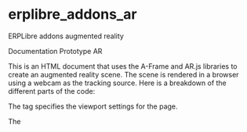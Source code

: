 # erplibre_addons_ar
ERPLibre addons augmented reality

Documentation Prototype AR

This is an HTML document that uses the A-Frame and AR.js libraries to create an augmented reality scene. The scene is rendered in a browser using a webcam as the tracking source. Here is a breakdown of the different parts of the code:

The <meta> tag specifies the viewport settings for the page.

The <script> tags load the necessary libraries for the AR scene, including A-Frame and AR.js, as well as two gesture detection scripts.
The <body> tag sets the margins and overflow for the page.
  
The <a-scene> tag is the root element for the AR scene. It includes various attributes that define the scene's settings, such as disabling the VR mode UI and loading screen, enabling the AR.js library, and specifying the tracking method and source type.
  
Inside the <a-scene> tag is an <a-marker> tag that defines the marker used for tracking. The type attribute is set to "pattern" and the preset attribute is set to "custom", indicating that a custom marker pattern is being used. The url attribute specifies the location of the marker pattern file, and the raycaster attribute specifies which objects should be affected by the raycaster component. The emitevents attribute is set to "true", which means the marker emits events that can be detected by other elements in the scene.
  
Inside the <a-marker> tag are three child elements: an <a-text> element, an <a-image> element, and two <a-sphere> elements. These are 3D objects that are positioned relative to the marker. The <a-text> element displays the text "Prototype AR" in yellow color, and is positioned above the marker. The <a-image> element displays an image and has a click event attached to it, which rotates the image when clicked. The <a-sphere> elements are colored spheres that also have a rotation animation.
The <a-entity> tag at the end of the scene defines the camera that is used to render the scene from the user's perspective.
Overall, this code creates a simple AR scene with a custom marker pattern, some 3D objects, and gesture detection.

Ar.js Documentation: https://ar-js-org.github.io/AR.js-Docs/
  
Ar.js Studio: https://ar-js-org.github.io/studio/
  
Github link to variety of examples: https://github.com/stemkoski/AR.js-examples
  
Variety of examples: https://stemkoski.github.io/AR.js-examples/index.html
  

# Tutorial
## Step by step
  
Step 1: Set up your project
To create an augmented reality scene, you'll need to have a web page with the A-Frame and AR.js libraries included. You can download these libraries from their respective websites and include them in your HTML file. Here's an example of how to include them using CDNs:

                <!DOCTYPE html>
                <html>
                  <head>
                      <meta charset="UTF-8">
                      <meta name="viewport" content="width=device-width, initial-scale=1.0">
                      <title>Prototype AR</title>
                      <link rel="stylesheet" href="/style.css">
                      <!-- Add A-Frame and AR.js libraries -->
                      <script src="https://aframe.io/releases/1.0.4/aframe.min.js"></script>
                      <script src="https://raw.githack.com/AR-js-org/AR.js/master/aframe/build/aframe-ar.js"></script>
                      <!-- Add gesture detector and handler scripts -->
                      <script src="https://raw.githack.com/AR-js-org/studio-backend/master/src/modules/marker/tools/gesture-detector.js"></script>
                      <script src="https://raw.githack.com/AR-js-org/studio-backend/master/src/modules/marker/tools/gesture-handler.js"></script>
                      <script src="https://raw.githack.com/AR-js-org/AR.js/master/three.js/build/ar-threex.js"></script>
                      <script src="/script.js"></script>
                  </head>
                  <body>
                    <!-- Add a canvas element to apply the red-to-green camera filter -->
                    <canvas id="canvas"></canvas>
                    
                    <!-- AR scene code goes here -->
                  </body>
                </html>




Step 2: Set up the scene
  
Inside the body of your HTML file, you'll need to create an <a-scene> element that defines the AR scene. This element should have several attributes that specify the settings for the scene. Here's an example:

              <a-scene
                vr-mode-ui="enabled: false;"
                loading-screen="enabled: false;"
                arjs="trackingMethod: best; sourceType: webcam; debugUIEnabled: false;" embedded>
                <!-- AR scene content goes here -->
              </a-scene>
  
 
Step 3: Add a marker
  
Next, you need to define a marker that will be used to track the AR content. In this example, the marker is defined using an <a-marker> element with a pattern type. The marker is also given an ID of "animated-marker" for reference later on. Additionally, the marker has a URL that points to an image file that is used to detect the marker in the real world. The marker also has a raycaster attribute that specifies which objects the cursor will intersect with, and emitevents attribute that enables the marker to emit events, and a cursor attribute that specifies the type of cursor to use. Finally, the <a-marker> element has several child elements including an <a-text> element, an <a-image> element, and two <a-sphere> elements.
  
                    <a-marker
                      id="animated-marker"
                      type="pattern"
                      preset="custom"
                      url="assets/marker.patt"
                      raycaster="objects: .clickable"
                      emitevents="true"
                      cursor="fuse: false; rayOrigin: mouse;"
                      id="markerA">
                     <!-- Marker content goes here -->
                    </a-marker>

Step 4: Add content to the marker
Inside the <a-marker> element, you can add any 3D elements that you want to display when the marker is detected. In this example, an <a-text> element with the value "Prototype AR" is added, along with an <a-image> element that displays an image, and two <a-sphere> elements that are colored blue and red respectively. The <a-image> element also has a rotation animation that rotates the image around its Y-axis.

            <a-marker >
                <!-- Add text element -->
                <a-text value="Prototype AR"
                    gesture-detector
                    color="yellow"
                    position="0 30 0"
                    rotation="-90 0 0"
                    scale="5 5 5"
                    font="https://cdn.aframe.io/fonts/Roboto-msdf.json">
                </a-text>

                <!-- Add image element -->
                <a-image
                    src="assets/asset.png"
                    scale="3 1 1"
                    class="clickable"
                    rotation="-180 0 0"
                    gesture-handler
                    animation="property: rotation; to: 0 180 0; loop: true; easing: linear">
                </a-image>



                <!-- Add sphere elements -->
                <a-sphere position="1.5" color="blue" radius ="0.15" gesture-handler>
                    <a-animation
                        attribute="color"
                        dur="10000"
                        from="blue"
                        to="orange"
                        repeat="indefinite">
                    </a-animation>
                </a-sphere>
                
                <a-sphere position="-1.5" color="red" radius ="0.15" gesture-handler>
                    <a-animation
                        attribute=" color"
                        dur="10000"
                        from="red"
                        to="green"
                        repeat="indefinite">
                    </a-animation>
                </a-sphere>
            </a-marker>

Step 5: Add a camera
  
To view the AR scene, you need to add a camera entity to the <a-scene> element. This can be done using the <a-entity> element with the camera attribute:

            <a-entity camera></a-entity>


Step 6: Add gesture detection and handling
  
To enable gesture detection and handling in the AR scene, you need to include the gesture detector and handler scripts. These scripts are included using two <script> elements that link to the gesture-detector.js and gesture-handler.js files respectively. Additionally, the <a-scene> element has a gesture-detector attribute that enables gesture detection and a gesture-handler attribute that enables gesture handling.


## Red to Green Camera Filter
### Here is the JavaScript code that applies a red-to-green filter to the camera feed

            // Add event listener to run the function when the DOM content is fully loaded
            document.addEventListener('DOMContentLoaded', function() {
              // Get the canvas element and its 2D context
              const canvas = document.getElementById('canvas');
              const context = canvas.getContext('2d');

              // Check if the browser supports mediaDevices and getUserMedia
              if (navigator.mediaDevices && navigator.mediaDevices.getUserMedia) {
                // Request access to the user's webcam
                navigator.mediaDevices.getUserMedia({ video: true })
                  .then(function(stream) {
                    // Create a video element and set its source to the webcam stream
                    const video = document.createElement('video');
                    video.srcObject = stream;
                    video.play();
                    // Call updateCanvas function with the video element
                    updateCanvas(video);
                  });
              }

              // Function to update the canvas with the video feed and apply the filter
              function updateCanvas(video) {
                // Set the canvas dimensions to match the window dimensions
                canvas.width = window.innerWidth;
                canvas.height = window.innerHeight;

                // Check if the video has enough data to be displayed
                if (video.readyState === video.HAVE_ENOUGH_DATA) {
                  // Draw the video frame on the canvas
                  context.drawImage(video, 0, 0, canvas.width, canvas.height);

                  // Get the image data from the canvas
                  const imageData = context.getImageData(0, 0, canvas.width, canvas.height);
                  const data = imageData.data;

                  // Iterate through the image data (RGBA values)
                  for (let i = 0; i < data.length; i += 4) {
                    // Get the red, green, and blue values of the current pixel
                    const red = data[i];
                    const green = data[i + 1];
                    const blue = data[i + 2];

                    // Set the threshold for detecting red color
                    const threshold = 65;

                    // Check if the red value is greater than the green and blue values by the threshold
                    if (red > green + threshold && red > blue + threshold) {
                      // Change the pixel color to green (R=0, G=255, B=0)
                      data[i] = 0;
                      data[i + 1] = 255;
                      data[i + 2] = 0;
                    }
                  }

                  // Put the modified image data back on the canvas
                  context.putImageData(imageData, 0, 0);
                }

                // Request the browser to call the updateCanvas function on the next animation frame
                requestAnimationFrame(() => updateCanvas(video));
              }
            });  
  

## Ar.js Code Generator
### All of the images are located in the Word document, so you can follow the generator tutorial step-by-step

Step 1: Go to the following link: https://ar-js-org.github.io/AR.js-Docs/

<img src="/images/1.png"  width=60% height=60%>

Step 2: Choose the "Marker-based" option and click on "Start Building."

<img src="/images/2.png"  width=60% height=60%>

Step 3: Upload an image of the marker you want to use, and make sure to download it for future reference.

<img src="/images/3.png"  width=60% height=60%>

Step 4: Choose the content that you want your marker to display.

<img src="/images/4.png"  width=60% height=60%>

Step 5: Download the package.

<img src="/images/5.png"  width=60% height=60%>

Step 6: Export your project to GitHub so that you can use it on other platforms with GitHub Pages. Make sure that the main HTML file is named "index.html." 

<img src="/images/6.png"  width=75% height=75%>

Step 7: Go to "Settings" in the top right of the repository.

<img src="/images/7.png"  width=75% height=75%>

Step 8: Click on the "Pages" tab.

<img src="/images/8.png"  width=75% height=75%>
 
Step 9: Choose the main branch in the branch options and click on "Save."
 
<img src="/images/9.png"  width=75% height=75%>
 
Step 10: Choose a custom domain name and click on "Save."
 
<img src="/images/10.png"  width=75% height=75%>
 
Step 11: Click on the generated link to access the website.
 
<img src="/images/11.png"  width=75% height=75%>
 
Step 12: Log in to GitHub from other platforms and navigate to the generated link above. Display the downloaded marker in front of your camera to see the results.
 
<img src="/images/12-1.gif"  width=20% height=20%>

<img src="/images/12-32.png"  width=20% height=20%>
